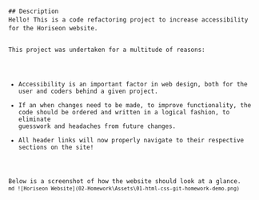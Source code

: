 <Code Refactoring for Horiseon website>
## Description
Hello! This is a code refactoring project to increase accessibility for the Horiseon website.

This project was undertaken for a multitude of reasons:
- Accessibility is an important factor in web design, both for the user and coders behind a given project.
- If an when changes need to be made, to improve functionality, the code should be ordered and written in a logical fashion, to eliminate guesswork and headaches from future changes.
- All header links will now properly navigate to their respective sections on the site!

Below is a screenshot of how the website should look at a glance.
    ```md
    ![Horiseon Website](02-Homework\Assets\01-html-css-git-homework-demo.png)
    ```

